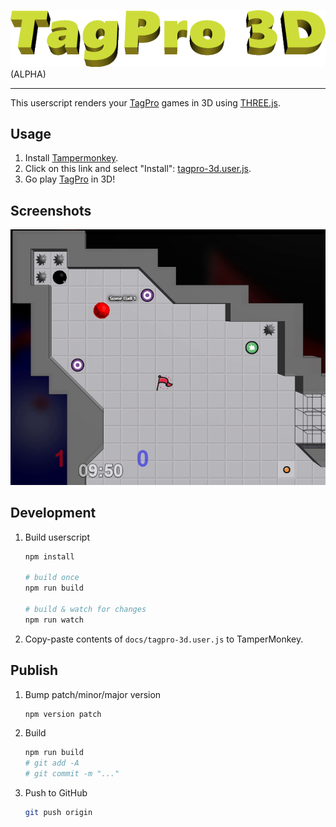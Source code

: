 <img src="assets/banner.png" alt="TagPro 3D" /> (ALPHA)

---

This userscript renders your [TagPro](http://tagpro.gg) games in 3D using [THREE.js](http://threejs.org).

## Usage

1. Install [Tampermonkey](https://chrome.google.com/webstore/detail/tampermonkey/dhdgffkkebhmkfjojejmpbldmpobfkfo).
2. Click on this link and select "Install": [tagpro-3d.user.js](https://keratagpro.github.io/tagpro-3d/tagpro-3d.user.js).
3. Go play [TagPro](http://tagpro.gg) in 3D!

## Screenshots

![example1](assets/example1.png)

## Development

1. Build userscript

	```bash
	npm install

	# build once
	npm run build

	# build & watch for changes
	npm run watch
	```

2. Copy-paste contents of `docs/tagpro-3d.user.js` to TamperMonkey.

## Publish

1. Bump patch/minor/major version

	```bash
	npm version patch
	```

2. Build

	```bash
	npm run build
	# git add -A
	# git commit -m "..."
	```

3. Push to GitHub

	```bash
	git push origin
	```
